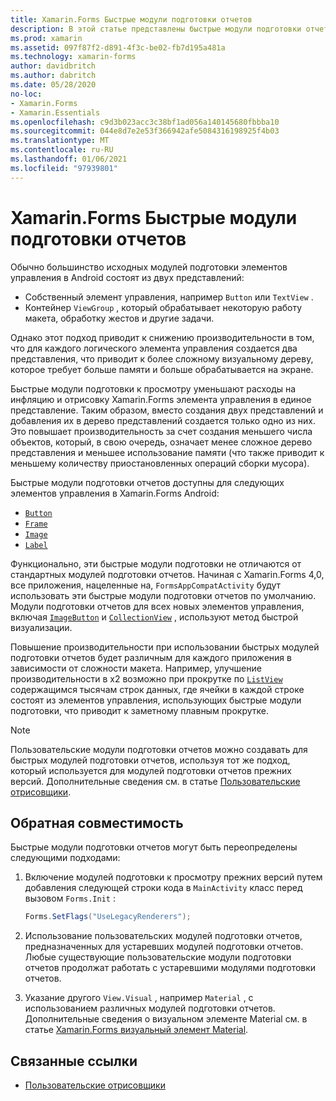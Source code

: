 ```yaml
---
title: Xamarin.Forms Быстрые модули подготовки отчетов
description: В этой статье представлены быстрые модули подготовки отчетов, которые уменьшают затраты на инфляцию и отрисовку Xamarin.Forms элемента управления в Android путем преобразования итоговой иерархии собственных элементов управления.
ms.prod: xamarin
ms.assetid: 097f87f2-d891-4f3c-be02-fb7d195a481a
ms.technology: xamarin-forms
author: davidbritch
ms.author: dabritch
ms.date: 05/28/2020
no-loc:
- Xamarin.Forms
- Xamarin.Essentials
ms.openlocfilehash: c9d3b023acc3c38bf1ad056a140145680fbbba10
ms.sourcegitcommit: 044e8d7e2e53f366942afe5084316198925f4b03
ms.translationtype: MT
ms.contentlocale: ru-RU
ms.lasthandoff: 01/06/2021
ms.locfileid: "97939801"
---
```

# <a name="no-locxamarinforms-fast-renderers"></a>Xamarin.Forms Быстрые модули подготовки отчетов

Обычно большинство исходных модулей подготовки элементов управления в Android состоят из двух представлений:

- Собственный элемент управления, например `Button` или `TextView` .
- Контейнер `ViewGroup` , который обрабатывает некоторую работу макета, обработку жестов и другие задачи.

Однако этот подход приводит к снижению производительности в том, что для каждого логического элемента управления создается два представления, что приводит к более сложному визуальному дереву, которое требует больше памяти и больше обрабатывается на экране.

Быстрые модули подготовки к просмотру уменьшают расходы на инфляцию и отрисовку Xamarin.Forms элемента управления в единое представление. Таким образом, вместо создания двух представлений и добавления их в дерево представлений создается только одно из них. Это повышает производительность за счет создания меньшего числа объектов, который, в свою очередь, означает менее сложное дерево представления и меньшее использование памяти (что также приводит к меньшему количеству приостановленных операций сборки мусора).

Быстрые модули подготовки отчетов доступны для следующих элементов управления в Xamarin.Forms Android:

- [`Button`](xref:Xamarin.Forms.Button)
- [`Frame`](xref:Xamarin.Forms.Frame)
- [`Image`](xref:Xamarin.Forms.Image)
- [`Label`](xref:Xamarin.Forms.Label)

Функционально, эти быстрые модули подготовки не отличаются от стандартных модулей подготовки отчетов. Начиная с Xamarin.Forms 4,0, все приложения, нацеленные на, `FormsAppCompatActivity` будут использовать эти быстрые модули подготовки отчетов по умолчанию. Модули подготовки отчетов для всех новых элементов управления, включая [`ImageButton`](xref:Xamarin.Forms.ImageButton) и [`CollectionView`](xref:Xamarin.Forms.CollectionView) , используют метод быстрой визуализации.

Повышение производительности при использовании быстрых модулей подготовки отчетов будет различным для каждого приложения в зависимости от сложности макета. Например, улучшение производительности в x2 возможно при прокрутке по [`ListView`](xref:Xamarin.Forms.ListView) содержащимся тысячам строк данных, где ячейки в каждой строке состоят из элементов управления, использующих быстрые модули подготовки, что приводит к заметному плавным прокрутке.

> [!NOTE]
> Пользовательские модули подготовки отчетов можно создавать для быстрых модулей подготовки отчетов, используя тот же подход, который используется для модулей подготовки отчетов прежних версий. Дополнительные сведения см. в статье [Пользовательские отрисовщики](~/xamarin-forms/app-fundamentals/custom-renderer/index.md).

## <a name="backwards-compatibility"></a>Обратная совместимость

Быстрые модули подготовки отчетов могут быть переопределены следующими подходами:

1. Включение модулей подготовки к просмотру прежних версий путем добавления следующей строки кода в `MainActivity` класс перед вызовом `Forms.Init` :

    ```csharp
    Forms.SetFlags("UseLegacyRenderers");
    ```

1. Использование пользовательских модулей подготовки отчетов, предназначенных для устаревших модулей подготовки отчетов. Любые существующие пользовательские модули подготовки отчетов продолжат работать с устаревшими модулями подготовки отчетов.
1. Указание другого `View.Visual` , например `Material` , с использованием различных модулей подготовки отчетов. Дополнительные сведения о визуальном элементе Material см. в статье [ Xamarin.Forms визуальный элемент Material](~/xamarin-forms/user-interface/visual/material-visual.md).

## <a name="related-links"></a>Связанные ссылки

- [Пользовательские отрисовщики](~/xamarin-forms/app-fundamentals/custom-renderer/index.md)
